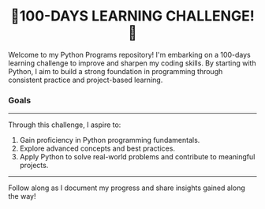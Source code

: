 <h1 align="center">
  🎯100-DAYS LEARNING CHALLENGE!🚀
</h1>
Welcome to my Python Programs repository! I'm embarking on a 100-days learning challenge to improve and sharpen my coding skills. 
By starting with Python, I aim to build a strong foundation in programming through consistent practice and project-based learning.

### **Goals** 
***
Through this challenge, I aspire to:

1. Gain proficiency in Python programming fundamentals.
2. Explore advanced concepts and best practices.
3. Apply Python to solve real-world problems and contribute to meaningful projects.
***

Follow along as I document my progress and share insights gained along the way!

